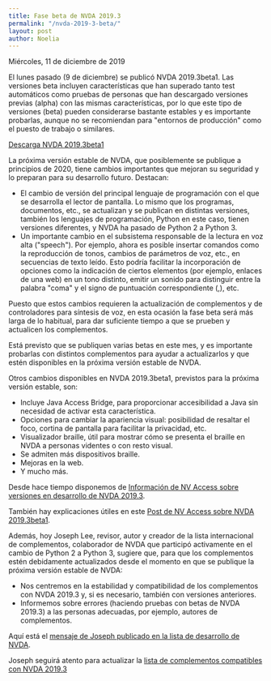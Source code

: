 ```yaml
---
title: Fase beta de NVDA 2019.3
permalink: "/nvda-2019-3-beta/"
layout: post
author: Noelia
---
```


<footer>Miércoles, 11 de diciembre de 2019</footer>

El lunes pasado (9 de diciembre) se publicó NVDA 2019.3beta1. Las versiones beta incluyen características que han superado tanto test automáticos como pruebas de personas que han descargado versiones previas (alpha) con las mismas características, por lo que este tipo de versiones (beta) pueden considerarse bastante estables y es importante probarlas, aunque no se recomiendan para "entornos de producción" como el puesto de trabajo o similares.

[Descarga NVDA 2019.3beta1](https://ci.appveyor.com/api/buildjobs/ra7vb4b94dlutb9l/artifacts/output/nvda_2019.3beta1.exe)

La próxima versión estable de NVDA, que posiblemente se publique a principios de 2020, tiene cambios importantes que mejoran su seguridad y lo preparan  para su desarrollo futuro. Destacan:

- El cambio de versión del principal lenguaje de programación con el que se desarrolla el lector de pantalla. Lo mismo que los programas, documentos, etc., se actualizan y se publican en distintas versiones, también los lenguajes de programación, Python en este caso, tienen versiones diferentes, y NVDA ha pasado de Python 2 a Python 3.
- Un importante cambio en el subsistema responsable de la lectura en voz alta ("speech"). Por ejemplo, ahora es posible insertar comandos como la reproducción de tonos, cambios de parámetros de voz, etc., en secuencias de texto leído. Esto podría facilitar la incorporación de opciones como la indicación de ciertos elementos (por ejemplo, enlaces de una web) en un tono distinto, emitir un sonido para distinguir entre la palabra "coma" y el signo de puntuación correspondiente (,), etc.

Puesto que estos cambios requieren la actualización de complementos y de controladores para síntesis de voz, en esta ocasión la fase beta será más larga de lo habitual, para dar suficiente tiempo a que se prueben y actualicen los complementos.

Está previsto que se publiquen varias betas en este mes, y es importante probarlas con distintos complementos para ayudar a actualizarlos y que estén disponibles en la próxima versión estable de NVDA.

Otros cambios disponibles en NVDA 2019.3beta1, previstos para la próxima versión estable, son:

- Incluye Java Access Bridge, para proporcionar accesibilidad a Java sin necesidad de activar esta característica.
- Opciones para cambiar la apariencia visual: posibilidad de resaltar el foco, cortina de pantalla para facilitar la privacidad, etc.
- Visualizador braille, útil para mostrar cómo se presenta el braille en NVDA a personas videntes o con resto visual.
- Se admiten más dispositivos braille.
- Mejoras en la web.
- Y mucho más.

Desde hace tiempo disponemos de [Información de NV Access sobre versiones en desarrollo de NVDA 2019.3](https://groups.io/g/nvda-devel/message/44066).

También hay explicaciones útiles en este [Post de NV Access sobre NVDA 2019.3beta1](https://www.nvaccess.org/post/nvda-2019-3beta1-now-available-for-testing/).

Además, hoy Joseph Lee, revisor, autor y creador de la lista internacional de complementos, colaborador de NVDA que participó activamente en el cambio de Python 2 a Python 3, sugiere que, para que los complementos estén debidamente actualizados desde el momento en que se publique la próxima versión estable de NVDA:

- Nos centremos en la estabilidad y compatibilidad de los complementos con NVDA 2019.3 y, si es necesario, también con versiones anteriores.
- Informemos sobre errores (haciendo pruebas con betas de NVDA 2019.3) a las personas adecuadas, por ejemplo, autores de complementos.

Aquí está el [mensaje de Joseph publicado en la lista de desarrollo de NVDA](https://groups.io/g/nvda-devel/message/44632).

Joseph seguirá atento para actualizar la [lista de complementos compatibles con NVDA 2019.3](https://addons.nvda-project.org/addons/nvdapy3.es.html)


